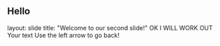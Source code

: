 Hello
---
layout: slide
title: "Welcome to our second slide!"
OK I WILL WORK OUT
Your text
Use the left arrow to go back!
